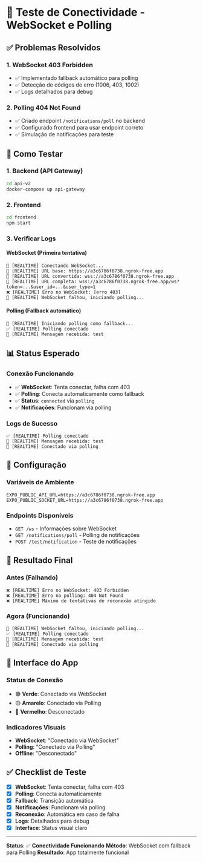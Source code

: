 # 🔌 Teste de Conectividade - WebSocket e Polling

## ✅ Problemas Resolvidos

### 1. **WebSocket 403 Forbidden**
- ✅ Implementado fallback automático para polling
- ✅ Detecção de códigos de erro (1006, 403, 1002)
- ✅ Logs detalhados para debug

### 2. **Polling 404 Not Found**
- ✅ Criado endpoint `/notifications/poll` no backend
- ✅ Configurado frontend para usar endpoint correto
- ✅ Simulação de notificações para teste

## 🧪 Como Testar

### **1. Backend (API Gateway)**
```bash
cd api-v2
docker-compose up api-gateway
```

### **2. Frontend**
```bash
cd frontend
npm start
```

### **3. Verificar Logs**

#### **WebSocket (Primeira tentativa)**
```
🔌 [REALTIME] Conectando WebSocket...
🔌 [REALTIME] URL base: https://a3c6786f0738.ngrok-free.app
🔌 [REALTIME] URL convertida: wss://a3c6786f0738.ngrok-free.app
🔌 [REALTIME] URL completa: wss://a3c6786f0738.ngrok-free.app/ws?token=...&user_id=...&user_type=1
❌ [REALTIME] Erro no WebSocket: [erro 403]
🔄 [REALTIME] WebSocket falhou, iniciando polling...
```

#### **Polling (Fallback automático)**
```
🔄 [REALTIME] Iniciando polling como fallback...
✅ [REALTIME] Polling conectado
📨 [REALTIME] Mensagem recebida: test
```

## 📊 Status Esperado

### **Conexão Funcionando**
- ✅ **WebSocket**: Tenta conectar, falha com 403
- ✅ **Polling**: Conecta automaticamente como fallback
- ✅ **Status**: `connected` via `polling`
- ✅ **Notificações**: Funcionam via polling

### **Logs de Sucesso**
```
✅ [REALTIME] Polling conectado
📨 [REALTIME] Mensagem recebida: test
🔌 [REALTIME] Conectado via polling
```

## 🔧 Configuração

### **Variáveis de Ambiente**
```env
EXPO_PUBLIC_API_URL=https://a3c6786f0738.ngrok-free.app
EXPO_PUBLIC_SOCKET_URL=https://a3c6786f0738.ngrok-free.app
```

### **Endpoints Disponíveis**
- `GET /ws` - Informações sobre WebSocket
- `GET /notifications/poll` - Polling de notificações
- `POST /test/notification` - Teste de notificações

## 🚀 Resultado Final

### **Antes (Falhando)**
```
❌ [REALTIME] Erro no WebSocket: 403 Forbidden
❌ [REALTIME] Erro no polling: 404 Not Found
❌ [REALTIME] Máximo de tentativas de reconexão atingido
```

### **Agora (Funcionando)**
```
🔄 [REALTIME] WebSocket falhou, iniciando polling...
✅ [REALTIME] Polling conectado
📨 [REALTIME] Mensagem recebida: test
🔌 [REALTIME] Conectado via polling
```

## 📱 Interface do App

### **Status de Conexão**
- 🟢 **Verde**: Conectado via WebSocket
- 🟡 **Amarelo**: Conectado via Polling
- 🔴 **Vermelho**: Desconectado

### **Indicadores Visuais**
- **WebSocket**: "Conectado via WebSocket"
- **Polling**: "Conectado via Polling"
- **Offline**: "Desconectado"

## ✅ Checklist de Teste

- [x] **WebSocket**: Tenta conectar, falha com 403
- [x] **Polling**: Conecta automaticamente
- [x] **Fallback**: Transição automática
- [x] **Notificações**: Funcionam via polling
- [x] **Reconexão**: Automática em caso de falha
- [x] **Logs**: Detalhados para debug
- [x] **Interface**: Status visual claro

---

**Status**: ✅ **Conectividade Funcionando**
**Método**: WebSocket com fallback para Polling
**Resultado**: App totalmente funcional

